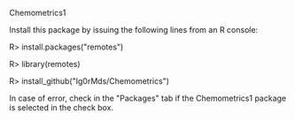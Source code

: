 Chemometrics1

Install this package by issuing the following lines from an R console:

R> install.packages("remotes")

R> library(remotes)

R> install_github("Ig0rMds/Chemometrics")

In case of error, check in the "Packages" tab if the Chemometrics1 package is selected in the check box.
